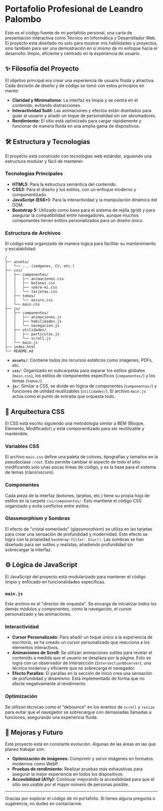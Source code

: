# Portafolio Profesional de Leandro Palombo

Este es el código fuente de mi portafolio personal, una carta de presentación interactiva como Técnico en Informática y Desarrollador Web. El proyecto está diseñado no solo para mostrar mis habilidades y proyectos, sino también para ser una demostración en sí mismo de mi enfoque hacia el desarrollo: limpio, eficiente y centrado en la experiencia de usuario.

## ✨ Filosofía del Proyecto

El objetivo principal era crear una experiencia de usuario fluida y atractiva. Cada decisión de diseño y de código se tomó con estos principios en mente:

*   **Claridad y Minimalismo:** La interfaz es limpia y se centra en el contenido, evitando distracciones.
*   **Interactividad Sutil:** Las animaciones y efectos están diseñados para guiar al usuario y añadir un toque de personalidad sin ser abrumadores.
*   **Rendimiento:** El sitio está optimizado para cargar rápidamente y funcionar de manera fluida en una amplia gama de dispositivos.

## 🛠️ Estructura y Tecnologías

El proyecto está construido con tecnologías web estándar, siguiendo una estructura modular y fácil de mantener.

### Tecnologías Principales

*   **HTML5:** Para la estructura semántica del contenido.
*   **CSS3:** Para el diseño y los estilos, con un enfoque moderno y componentizado.
*   **JavaScript (ES6+):** Para la interactividad y la manipulación dinámica del DOM.
*   **Bootstrap 5:** Utilizado como base para el sistema de rejilla (grid) y para asegurar la compatibilidad entre navegadores, aunque muchos componentes tienen estilos personalizados para un diseño único.

### Estructura de Archivos

El código está organizado de manera lógica para facilitar su mantenimiento y escalabilidad:

```
/
├── assets/
│   └── ... (imágenes, CV, etc.)
├── css/
│   ├── componentes/
│   │   ├── animaciones.css
│   │   ├── botones.css
│   │   ├── sobre-mi.css
│   │   └── tarjetas.css
│   ├── temas/
│   │   └── oscuro.css
│   └── main.css
├── js/
│   ├── componentes/
│   │   ├── animaciones.js
│   │   ├── habilidades.js
│   │   └── navegacion.js
│   ├── utilidades/
│   │   ├── particulas.js
│   │   └── scroll.js
│   └── main.js
├── index.html
└── README.md
```

*   **`assets/`**: Contiene todos los recursos estáticos como imágenes, PDFs, etc.
*   **`css/`**: Organizado en subcarpetas para separar los estilos globales (`main.css`), los estilos de componentes específicos (`componentes/`) y los temas (`temas/`).
*   **`js/`**: Similar a CSS, se divide en lógica de componentes (`componentes/`) y funciones de utilidad reutilizables (`utilidades/`). El archivo `main.js` actúa como el punto de entrada que orquesta todo.

## 🎨 Arquitectura CSS

El CSS está escrito siguiendo una metodología similar a BEM (Bloque, Elemento, Modificador) y está componentizado para ser reutilizable y mantenible.

### Variables CSS

El archivo `main.css` define una paleta de colores, tipografías y tamaños en la pseudoclase `:root`. Esto permite cambiar el aspecto de todo el sitio modificando solo unas pocas líneas de código, y es la base para el sistema de temas (claro/oscuro).

### Componentes

Cada pieza de la interfaz (botones, tarjetas, etc.) tiene su propia hoja de estilos en la carpeta `css/componentes/`. Esto mantiene el código CSS organizado y evita conflictos entre estilos.

### Glassmorphism y Sombras

El efecto de "cristal esmerilado" (glassmorphism) se utiliza en las tarjetas para crear una sensación de profundidad y modernidad. Este efecto se logra con la propiedad `backdrop-filter: blur()`. Las sombras se han diseñado para ser sutiles y realistas, añadiendo profundidad sin sobrecargar la interfaz.

## ⚙️ Lógica de JavaScript

El JavaScript del proyecto está modularizado para mantener el código limpio y enfocado en funcionalidades específicas.

### `main.js`

Este archivo es el "director de orquesta". Se encarga de inicializar todos los demás módulos y componentes, como la navegación, el cursor personalizado y las animaciones.

### Interactividad

*   **Cursor Personalizado:** Para añadir un toque único a la experiencia de escritorio, se ha creado un cursor personalizado que reacciona a los elementos interactivos.
*   **Animaciones de Scroll:** Se utilizan animaciones sutiles para revelar el contenido a medida que el usuario se desplaza por la página. Esto se logra con un observador de intersección (`IntersectionObserver`), una técnica moderna y eficiente que no sobrecarga el navegador.
*   **Efecto Parallax:** El parallax en la sección de inicio crea una sensación de profundidad y dinamismo. Está implementado de forma que no afecte negativamente al rendimiento.

### Optimización

Se utilizan técnicas como el "debounce" en los eventos de `scroll` y `resize` para evitar que el navegador se sobrecargue con demasiadas llamadas a funciones, asegurando una experiencia fluida.

## 🚀 Mejoras y Futuro

Este proyecto está en constante evolución. Algunas de las áreas en las que planeo trabajar son:

*   **Optimización de imágenes:** Comprimir y servir imágenes en formatos modernos como WebP.
*   **Pruebas de rendimiento:** Realizar pruebas más exhaustivas para asegurar la mejor experiencia en todos los dispositivos.
*   **Accesibilidad (A11y):** Continuar mejorando la accesibilidad para que el sitio sea usable por el mayor número de personas posible.

---

Gracias por explorar el código de mi portafolio. Si tienes alguna pregunta o sugerencia, no dudes en contactarme.